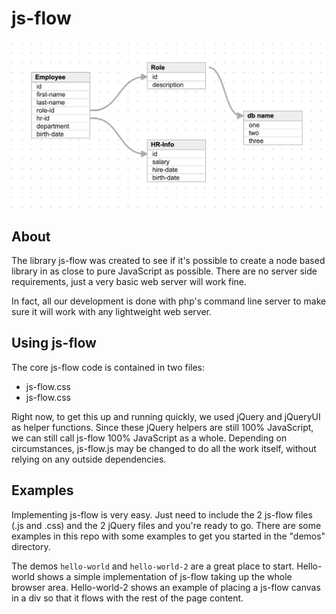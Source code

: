 

# js-flow

![js-flow](/images/readme_img_1.png)

## About
The library js-flow was created to see if it's possible to create a node based library in as close to pure JavaScript as possible.  There are no server side requirements, just a very basic web server will work fine.  

In fact, all our development is done with php's command line server to make sure it will work with any lightweight web server.


## Using js-flow
The core js-flow code is contained in two files:
* js-flow.css
* js-flow.css

Right now, to get this up and running quickly, we used jQuery and jQueryUI as helper functions.  Since these jQuery helpers are still 100% JavaScript, we can still call js-flow 100% JavaScript as a whole.  Depending on circumstances, js-flow.js may be changed to do all the work itself, without relying on any outside dependencies.

## Examples

Implementing js-flow is very easy.  Just need to include the 2 js-flow files (.js and .css) and the 2 jQuery files and you're ready to go.  There are some examples in this repo with some examples to get you started in the "demos" directory.  

The demos `hello-world` and `hello-world-2` are a great place to start.  Hello-world shows a simple implementation of js-flow taking up the whole browser area.  Hello-world-2 shows an example of placing a js-flow canvas in a div so that it flows with the rest of the page content.